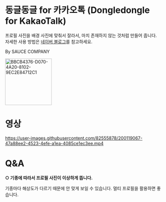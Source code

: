 # 동글동글 for 카카오톡 (Dongledongle for KakaoTalk)

프로필 사진을 배경 사진에 맞춰서 잘라서, 마치 존재하지 않는 것처럼 만들어 줍니다. 자세한 사용 방법은 [네이버 블로그](https://m.blog.naver.com/saucecompany_/222913432446)를 참고하세요.

By SAUCE COMPANY

<img width="150" alt="BBCB4376-D070-4A20-8102-9EC2E84712C1" src="https://user-images.githubusercontent.com/82555878/198803679-c3f86b82-968e-4495-9f78-620f5c86f118.png">

# 영상

https://user-images.githubusercontent.com/82555878/200119067-47a88ee2-4523-4efe-a1ea-4085ce1ec3ee.mp4

# Q&A

**○ 기종에 따라서 프로필 사진이 이상하게 뜹니다.**

기종마다 해상도가 다르기 때문에 안 맞게 보일 수 있습니다. 멀티 프로필을 활용하면 좋습니다.
